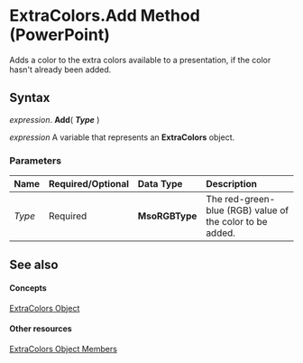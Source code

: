 
# ExtraColors.Add Method (PowerPoint)

Adds a color to the extra colors available to a presentation, if the color hasn't already been added.


## Syntax

 _expression_. **Add**( **_Type_** )

 _expression_ A variable that represents an **ExtraColors** object.


### Parameters



|**Name**|**Required/Optional**|**Data Type**|**Description**|
|:-----|:-----|:-----|:-----|
| _Type_|Required|**MsoRGBType**|The red-green-blue (RGB) value of the color to be added.|

## See also


#### Concepts


[ExtraColors Object](8f13d8cd-be83-21d6-ebd1-855d9289a65e.md)
#### Other resources


[ExtraColors Object Members](e95b1113-8846-4e00-3e31-025d3a5b82b4.md)
